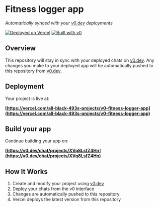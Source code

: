 # Fitness logger app

*Automatically synced with your [v0.dev](https://v0.dev) deployments*

[![Deployed on Vercel](https://img.shields.io/badge/Deployed%20on-Vercel-black?style=for-the-badge&logo=vercel)](https://vercel.com/all-black-493s-projects/v0-fitness-logger-app)
[![Built with v0](https://img.shields.io/badge/Built%20with-v0.dev-black?style=for-the-badge)](https://v0.dev/chat/projects/XVq8LsfZ4Hn)

## Overview

This repository will stay in sync with your deployed chats on [v0.dev](https://v0.dev).
Any changes you make to your deployed app will be automatically pushed to this repository from [v0.dev](https://v0.dev).

## Deployment

Your project is live at:

**[https://vercel.com/all-black-493s-projects/v0-fitness-logger-app](https://vercel.com/all-black-493s-projects/v0-fitness-logger-app)**

## Build your app

Continue building your app on:

**[https://v0.dev/chat/projects/XVq8LsfZ4Hn](https://v0.dev/chat/projects/XVq8LsfZ4Hn)**

## How It Works

1. Create and modify your project using [v0.dev](https://v0.dev)
2. Deploy your chats from the v0 interface
3. Changes are automatically pushed to this repository
4. Vercel deploys the latest version from this repository